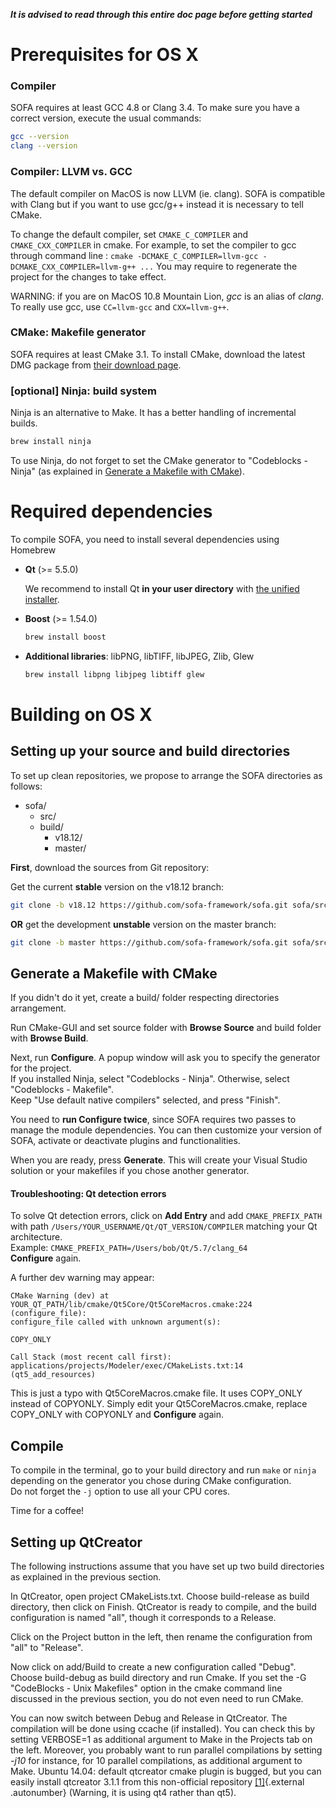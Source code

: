 **_It is advised to read through this entire doc page before getting started_**

Prerequisites for OS X
======================

### Compiler

SOFA requires at least GCC 4.8 or Clang 3.4. To make sure you have a correct version, execute the usual
commands:
```bash
gcc --version
clang --version
```

### Compiler: LLVM vs. GCC

The default compiler on MacOS is now LLVM (ie. clang). SOFA is compatible with Clang but if you want to use gcc/g++ instead it is
necessary to tell CMake.

To change the default compiler, set `CMAKE_C_COMPILER` and `CMAKE_CXX_COMPILER` in cmake.
For example, to set the compiler to gcc through command line :
`cmake -DCMAKE_C_COMPILER=llvm-gcc -DCMAKE_CXX_COMPILER=llvm-g++ ...`
You may require to regenerate the project for the changes to take effect.

WARNING: if you are on MacOS 10.8 Mountain Lion, *gcc* is an alias of *clang*. To really
use gcc, use `CC=llvm-gcc` and `CXX=llvm-g++`.


### CMake: Makefile generator

SOFA requires at least CMake 3.1. To install CMake, download the latest DMG package from [their download page](https://cmake.org/download/).


### [optional] Ninja: build system

Ninja is an alternative to Make. It has a better handling of incremental builds.

``` {.bash .optional}
brew install ninja
```

To use Ninja, do not forget to set the CMake generator to "Codeblocks - Ninja" (as explained in [Generate a Makefile with CMake](#generate-a-makefile-with-cmake)).


Required dependencies
=====================

To compile SOFA, you need to install several dependencies using Homebrew

-   **Qt** (>= 5.5.0)

    We recommend to install Qt **in your user directory** with [the unified installer](http://download.qt.io/official_releases/online_installers).  

-   **Boost** (>= 1.54.0)

    ```bash
    brew install boost
    ```

-   **Additional libraries**: libPNG, libTIFF, libJPEG, Zlib, Glew

    ```bash
    brew install libpng libjpeg libtiff glew
    ```


Building on OS X
================


## Setting up your source and build directories

To set up clean repositories, we propose to arrange the SOFA directories
as follows:

-   sofa/
    -   src/
    -   build/
        -   v18.12/
        -   master/

**First**, download the sources from Git repository:

Get the current **stable** version on the v18.12 branch:
``` {.bash .stable}
git clone -b v18.12 https://github.com/sofa-framework/sofa.git sofa/src
```

**OR** get the development **unstable** version on the master branch:
``` {.bash .unstable}
git clone -b master https://github.com/sofa-framework/sofa.git sofa/src
```


## Generate a Makefile with CMake

If you didn't do it yet, create a build/ folder respecting directories
arrangement.

Run CMake-GUI and set source folder with **Browse Source** and build
folder with **Browse Build**.

Next, run **Configure**. A popup window will ask you to specify the
generator for the project.  
If you installed Ninja, select "Codeblocks - Ninja". Otherwise, select "Codeblocks - Makefile".  
Keep "Use default native compilers" selected, and press "Finish".

You need to **run Configure twice**, since SOFA requires two passes to
manage the module dependencies. You can then customize your version of
SOFA, activate or deactivate plugins and functionalities.

When you are ready, press **Generate**. This will create your Visual
Studio solution or your makefiles if you chose another generator.

#### Troubleshooting: Qt detection errors

To solve Qt detection errors, click on **Add Entry** and add
`CMAKE_PREFIX_PATH` with path `/Users/YOUR_USERNAME/Qt/QT_VERSION/COMPILER` matching your
Qt architecture.  
Example: `CMAKE_PREFIX_PATH=/Users/bob/Qt/5.7/clang_64`  
**Configure** again.

A further dev warning may appear:

    CMake Warning (dev) at YOUR_QT_PATH/lib/cmake/Qt5Core/Qt5CoreMacros.cmake:224 (configure_file):
    configure_file called with unknown argument(s):

    COPY_ONLY

    Call Stack (most recent call first):
    applications/projects/Modeler/exec/CMakeLists.txt:14 (qt5_add_resources)

This is just a typo with Qt5CoreMacros.cmake file. It uses COPY\_ONLY
instead of COPYONLY. Simply edit your Qt5CoreMacros.cmake, replace
COPY\_ONLY with COPYONLY and **Configure** again.


## Compile

To compile in the terminal, go to your build directory and run `make` or `ninja` depending on the generator you chose during CMake configuration.  
Do not forget the `-j` option to use all your CPU cores.

Time for a coffee!



## Setting up QtCreator

The following instructions assume that you have set up two build
directories as explained in the previous section.

In QtCreator, open project CMakeLists.txt. Choose build-release as build
directory, then click on Finish. QtCreator is ready to compile, and the
build configuration is named "all", though it corresponds to a Release.

Click on the Project button in the left, then rename the configuration
from "all" to "Release".

Now click on add/Build to create a new configuration called "Debug".
Choose build-debug as build directory and run Cmake. If you set the -G
"CodeBlocks - Unix Makefiles" option in the cmake command line discussed
in the previous section, you do not even need to run CMake.

You can now switch between Debug and Release in QtCreator. The
compilation will be done using ccache (if installed). You can check this
by setting VERBOSE=1 as additional argument to Make in the Projects tab
on the left. Moreover, you probably want to run parallel compilations by
setting *-j10* for instance, for 10 parallel compilations, as additional
argument to Make. Ubuntu 14.04: default qtcreator cmake plugin is
bugged, but you can easily install qtcreator 3.1.1 from this
non-official repository
[\[1\]](https://launchpad.net/~alexey-ivanov/+archive/qtcreator "https://launchpad.net/~alexey-ivanov/+archive/qtcreator"){.external
.autonumber} (Warning, it is using qt4 rather than qt5).

